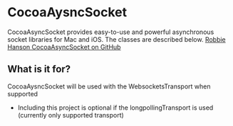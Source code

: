 # CocoaAysncSocket
CocoaAsyncSocket provides easy-to-use and powerful asynchronous socket libraries for Mac and iOS. The classes are described below.
[Robbie Hanson CocoaAsyncSocket on GitHub](https://github.com/robbiehanson/CocoaAsyncSocket)

## What is it for?
CocoaAysncSocket will be used with the WebsocketsTransport when supported
* Including this project is optional if the longpollingTransport is used (currently only supported transport)